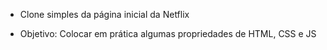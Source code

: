  - Clone simples da página inicial da Netflix

 - Objetivo: Colocar em prática algumas propriedades de HTML, CSS e JS

 [](./img/screenshot.png)